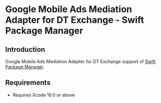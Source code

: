 # Google Mobile Ads Mediation Adapter for DT Exchange - Swift Package Manager

## Introduction

Google Mobile Ads Mediation Adapter for DT Exchange support of
[Swift Package Manager](https://swift.org/package-manager/).

## Requirements

-   Requires Xcode 16.0 or above